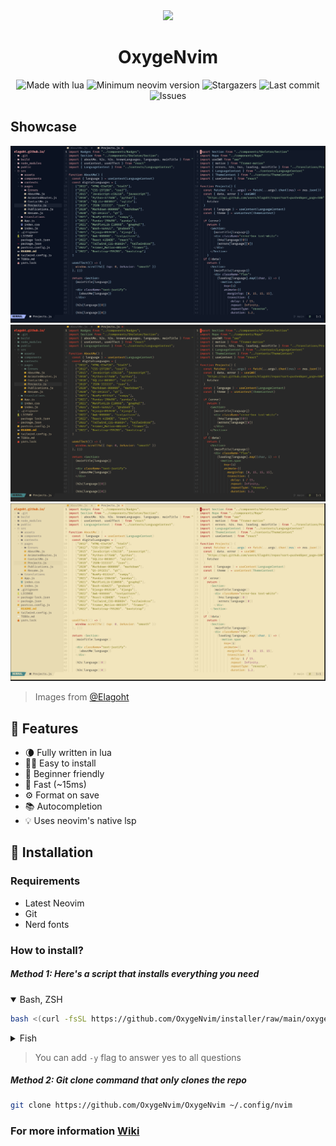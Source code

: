 <div align="center">
  <img height="128px" src="https://avatars.githubusercontent.com/u/122473329?s=200&v=4" />
  <h1>OxygeNvim</h1>
</div>

<p align="center">
  <img alt="Made with lua" src="https://img.shields.io/badge/Made%20with%20Lua-blue.svg?style=for-the-badge&logo=lua" />
  <img alt="Minimum neovim version" src="https://img.shields.io/badge/Neovim-0.8.0+-blueviolet.svg?style=for-the-badge&" />
  <img alt="Stargazers" src="https://img.shields.io/github/stars/OxygeNvim/OxygeNvim?style=for-the-badge" />
  <img alt="Last commit" src="https://img.shields.io/github/last-commit/OxygeNvim/OxygeNvim?style=for-the-badge" />
  <img alt="Issues" src="https://img.shields.io/github/issues/OxygeNvim/OxygeNvim?style=for-the-badge" />
</p>

## Showcase

<div align="center">
  <img alt="Tundra theme" src="https://github.com/OxygeNvim/OxygeNvim/raw/main/.github/images/tundra.png" />
  <img alt="Gruvbox" src="https://github.com/OxygeNvim/OxygeNvim/raw/main/.github/images/gruvbox.png" />
  <img alt="Gruvbox light" src="https://github.com/OxygeNvim/OxygeNvim/raw/main/.github/images/gruvbox_light.png" />
</div>

> Images from [@Elagoht](https://github.com/Elagoht)

## 🎃 Features

- 🌘 Fully written in lua
- 👨‍💻 Easy to install
- 👶 Beginner friendly
- 🚀 Fast (~15ms)
- ⚙️ Format on save
- 📚 Autocompletion
- 💡 Uses neovim's native lsp

## 💾 Installation

### Requirements

- Latest Neovim
- Git
- Nerd fonts

### How to install?

##### Method 1: Here's a script that installs everything you need

<details open>
<summary>Bash, ZSH</summary>

```sh
bash <(curl -fsSL https://github.com/OxygeNvim/installer/raw/main/oxygen) install
```

</details>

<details>
<summary>Fish</summary>

```sh
bash (curl -fsSL https://github.com/OxygeNvim/installer/raw/main/oxygen | psub) install
```

</details>

> You can add `-y` flag to answer yes to all questions

##### Method 2: Git clone command that only clones the repo

```sh
git clone https://github.com/OxygeNvim/OxygeNvim ~/.config/nvim
```

### For more information [Wiki](https://github.com/OxygeNvim/OxygeNvim/wiki)
